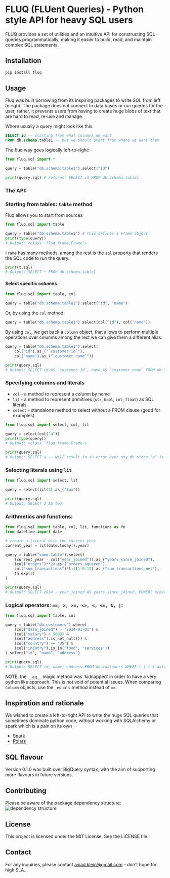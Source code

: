 # FLUQ (FLUent Queries) - Python style API for heavy SQL users

FLUQ provides a set of utilities and an intuitive API for constructing SQL queries programmatically, making it easier to build, read, and maintain complex SQL statements.

## Installation

```sh
pip install fluq
```

## Usage

Fluq was built borrowing from its inspiring packages to write SQL from left to right. 
The package does not connect to data bases or run queries for the user, rather, it prevents users from having to create huge blobs of text that are hard to read, re-use and manage.

Where usually a query might look like this:
```sql
SELECT id -- starting from what columns we want
FROM db.schema.table1 -- but we should start from where we want them
```

The fluq way goes logically left-to-right:
```python
from fluq.sql import *

query = table("db.schema.table1").select("id")

print(query.sql) # returns: SELECT id FROM db.schema.table1
```

### The API:

### Starting from tables: `table` method

Fluq allows you to start from sources

```python
from fluq.sql import table

query = table("db.schema.table1") # this defines a Frame object
print(type(query)) 
# Output: <class 'fluq.frame.Frame'>
```
`Frame` has many methods, among the rest is the `sql` property that renders the SQL code to run the query.

```python
print(t.sql)
# Output: SELECT * FROM db.schema.table1
```

#### Select specific columns
```python
from fluq.sql import table, col

query = table("db.schema.table1").select("id", "name")
```

Or, by using the `col` method:
```python
query = table("db.schema.table1").select(col("id"), col("name"))
```

By using `col`, we get back a `Column` object, that allows to perform multiple operations over columns among the rest we can give them a different alias:

```python
query = table("db.schema.table1").select(
    col("id").as_("`customer id`"), 
    col("name").as_("`customer name`"))

print(query.sql)
# Output: SELECT id AS `customer id`, name AS `customer name` FROM db.schema.table1
```


### Specifying columns and literals

* `col` - a method to represent a column by name
* `lit` - a method to represent primitives (`str`, `bool`, `int`, `float`) as SQL literals
* `select` - standalone method to select without a FROM clause (good for examples)

```python
from fluq.sql import select, col, lit

query = select(col("a"))
print(type(query)) 
# Output: <class 'fluq.frame.Frame'>

print(query.sql)
# Output: SELECT a -- will result in an error over any db since "a" is not defined
```

### Selecting literals using `lit`
```python
from fluq.sql import select, lit

query = select(lit(2).as_("two"))

print(query.sql)
# Output: SELECT 2 AS two
```

### Arithmetics and functions:

```python
from fluq.sql import table, col, lit, functions as fn
from datetime import date

# create a literal with the current year
current_year = lit(date.today().year)

query = table("some.table").select(
    (current_year - col("year_joined")).as_("years_since_joined"),
    (col("orders")**2).as_("orders_squared"),
    col("sum_transactions")*lit(1-0.17).as_("sum_transactions_net"),
    fn.exp(3)
)

print(query.sql)
# Output: SELECT 2024 - year_joined AS years_since_joined, POWER( orders, 2 ) AS orders_squared, sum_transactions * 0.83, EXP( 3 ) FROM some.table
```

### Logical operators: `==, >, >=, <>, <, <=, &, |`:
```python
from fluq.sql import table, col

query = table("db.customers").where(
    (col("date_joined") > '2024-01-01') &
    (col("salary") < 5000) &
    (col("address").is_not_null()) & 
    (col("country") == 'US') &
    (col("indutry").is_in('food', 'services'))
).select("id", "name", "address")

print(query.sql)
# Output: SELECT id, name, address FROM db.customers WHERE ( ( ( ( date_joined > '2024-01-01' ) AND ( salary < 5000 ) ) AND ( address IS NOT NULL ) ) AND ( country = 'US' ) ) AND ( indutry IN ( 'food', 'services' ) )
```

NOTE: the `__eq__` magic method was 'kidnapped' in order to have a very python like approach. This is not void of potential issues. When comparing `Column` objects, use the `_equals` method instead of `==`.


## Inspiration and rationale

We wished to create a left-to-right API to write the huge SQL queries that sometimes dominate python code, without working with SQLAlchemy or spark which is a pain on its own

 - [Spark](https://spark.apache.org/examples.html)
 - [Polars](https://docs.pola.rs/)

## SQL flavour

Version 0.1.0 was built over BigQuery syntax, with the aim of supporting more flavours in future versions.

## Contributing

Please be aware of the package dependency structure:
![dependency structure](/fluq/module%20relationship.png)

## License

This project is licensed under the MIT License. See the LICENSE file.

## Contact
For any inquiries, please contact [aviad.klein@gmail.com](mailto:aviad.klein@gmail.com) - don't hope for high SLA...